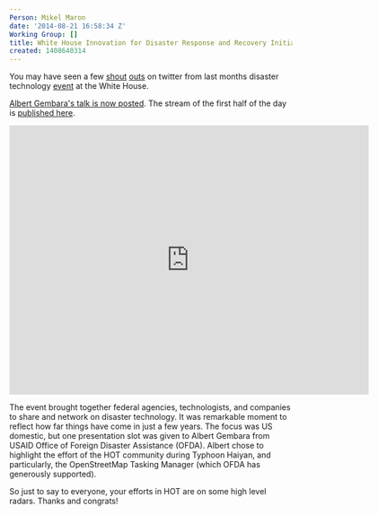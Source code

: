 ```yaml
---
Person: Mikel Maron
date: '2014-08-21 16:58:34 Z'
Working Group: []
title: White House Innovation for Disaster Response and Recovery Initiative Demo Day
created: 1408640314
---
```

You may have seen a few <a href="https://twitter.com/bensonwilder/status/494208764031926272">shout</a> <a href="https://twitter.com/tomgertin/status/494208517306212353">outs</a> on twitter from last months disaster technology <a href="http://www.whitehouse.gov/blog/2014/07/07/announcing-white-house-innovation-disaster-response-and-recovery-initiative-demo-day.">event</a> at the White House.

<p/>

<a href="https://www.youtube.com/watch?v=H2kvyhM6U38&amp;feature=youtu.be">Albert Gembara's talk is now posted</a>. The stream of the first half of the day is <a href="https://www.youtube.com/watch?v=X8eiXjbhfOc">published here</a>.

<iframe width="640" height="480" src="http://www.youtube.com/embed/H2kvyhM6U38" frameborder="0" allowfullscreen></iframe>

The event brought together federal agencies, technologists, and companies to share and network on disaster technology. It was remarkable moment to reflect how far things have come in just a few years. The focus was US domestic, but one presentation slot was given to Albert Gembara from USAID Office of Foreign Disaster Assistance (OFDA). Albert chose to highlight the effort of the HOT community during Typhoon Haiyan, and particularly, the OpenStreetMap Tasking Manager (which OFDA has generously supported).

<p/>
So just to say to everyone, your efforts in HOT are on some high level radars. Thanks and congrats!
